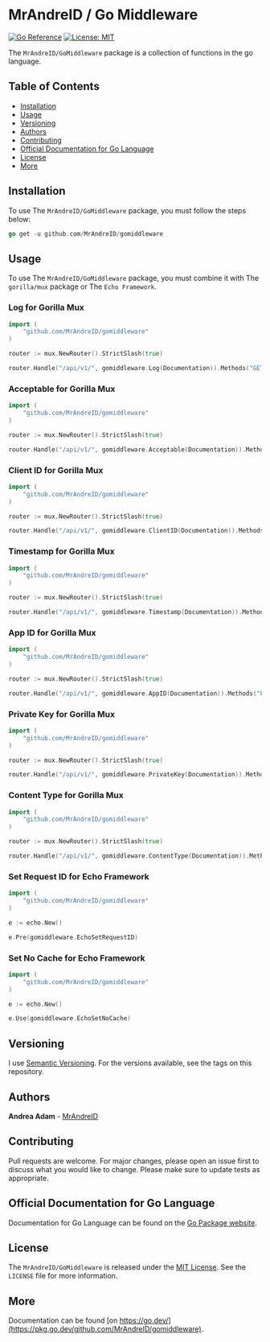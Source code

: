 # MrAndreID / Go Middleware

[![Go Reference](https://pkg.go.dev/badge/github.com/MrAndreID/gomiddleware.svg)](https://pkg.go.dev/github.com/MrAndreID/gomiddleware) [![License: MIT](https://img.shields.io/badge/License-MIT-yellow.svg)](https://opensource.org/licenses/MIT)

The `MrAndreID/GoMiddleware` package is a collection of functions in the go language.

## Table of Contents

* [Installation](#installation)
* [Usage](#usage)
* [Versioning](#versioning)
* [Authors](#authors)
* [Contributing](#contributing)
* [Official Documentation for Go Language](#official-documentation-for-go-language)
* [License](#license)
* [More](#more)

## Installation

To use The `MrAndreID/GoMiddleware` package, you must follow the steps below:

```go
go get -u github.com/MrAndreID/gomiddleware
```

## Usage

To use The `MrAndreID/GoMiddleware` package, you must combine it with The `gorilla/mux` package or The `Echo Framework`.

### Log for Gorilla Mux

```go
import (
    "github.com/MrAndreID/gomiddleware"
)

router := mux.NewRouter().StrictSlash(true)

router.Handle("/api/v1/", gomiddleware.Log(Documentation)).Methods("GET")
```

### Acceptable for Gorilla Mux

```go
import (
    "github.com/MrAndreID/gomiddleware"
)

router := mux.NewRouter().StrictSlash(true)

router.Handle("/api/v1/", gomiddleware.Acceptable(Documentation)).Methods("POST")
```

### Client ID for Gorilla Mux

```go
import (
    "github.com/MrAndreID/gomiddleware"
)

router := mux.NewRouter().StrictSlash(true)

router.Handle("/api/v1/", gomiddleware.ClientID(Documentation)).Methods("POST")
```

### Timestamp for Gorilla Mux

```go
import (
    "github.com/MrAndreID/gomiddleware"
)

router := mux.NewRouter().StrictSlash(true)

router.Handle("/api/v1/", gomiddleware.Timestamp(Documentation)).Methods("POST")
```

### App ID for Gorilla Mux

```go
import (
    "github.com/MrAndreID/gomiddleware"
)

router := mux.NewRouter().StrictSlash(true)

router.Handle("/api/v1/", gomiddleware.AppID(Documentation)).Methods("POST")
```

### Private Key for Gorilla Mux

```go
import (
    "github.com/MrAndreID/gomiddleware"
)

router := mux.NewRouter().StrictSlash(true)

router.Handle("/api/v1/", gomiddleware.PrivateKey(Documentation)).Methods("POST")
```

### Content Type for Gorilla Mux

```go
import (
    "github.com/MrAndreID/gomiddleware"
)

router := mux.NewRouter().StrictSlash(true)

router.Handle("/api/v1/", gomiddleware.ContentType(Documentation)).Methods("POST")
```

### Set Request ID for Echo Framework

```go
import (
    "github.com/MrAndreID/gomiddleware"
)

e := echo.New()

e.Pre(gomiddleware.EchoSetRequestID)
```

### Set No Cache for Echo Framework

```go
import (
    "github.com/MrAndreID/gomiddleware"
)

e := echo.New()

e.Use(gomiddleware.EchoSetNoCache)
```

## Versioning

I use [Semantic Versioning](https://semver.org/). For the versions available, see the tags on this repository. 

## Authors

**Andrea Adam** - [MrAndreID](https://github.com/MrAndreID/)

## Contributing

Pull requests are welcome. For major changes, please open an issue first to discuss what you would like to change.
Please make sure to update tests as appropriate.

## Official Documentation for Go Language

Documentation for Go Language can be found on the [Go Package website](https://pkg.go.dev/).

## License

The `MrAndreID/GoMiddleware` is released under the [MIT License](https://opensource.org/licenses/MIT). See the `LICENSE` file for more information.

## More

Documentation can be found [on https://go.dev/](https://pkg.go.dev/github.com/MrAndreID/gomiddleware).
